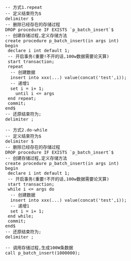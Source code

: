 <pre>

-- 方式1.repeat
-- 定义结束符为$
delimiter $
-- 删除已经存在的存储过程
DROP procedure IF EXISTS `p_batch_insert`$
-- 创建存储过程,定义存储方法
create procedure p_batch_insert(in args int)
begin
 declare i int default 1;
 -- 开启事务(重要!不开的话,100w数据需要论天算)
 start transaction;
 repeat
  -- 创建数据
  insert into xxx(...) value(concat('test',i));
  -- 递增1
  set i = i+ 1;
	until i <= args
 end repeat;
 commit;
end$
-- 还原结束符为;
delimiter ;

-- 方式2.do-while
-- 定义结束符为$
delimiter $
-- 删除已经存在的存储过程
DROP procedure IF EXISTS `p_batch_insert`$
-- 创建存储过程,定义存储方法
create procedure p_batch_insert(in args int)
begin
 declare i int default 1;
 -- 开启事务(重要!不开的话,100w数据需要论天算)
 start transaction;
 while i <= args do
  -- 创建数据
  insert into xxx(...) value(concat('test',i));
  -- 递增1
  set i = i+ 1;
 end while;
 commit;
end$
-- 还原结束符为;
delimiter ;

-- 调用存储过程,生成100W条数据
call p_batch_insert(1000000);

<pre>
